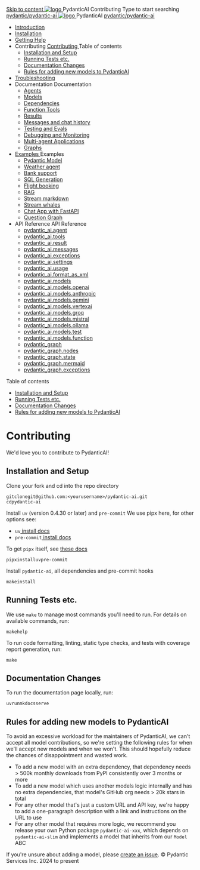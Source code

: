 [ Skip to content ](https://ai.pydantic.dev/contributing/<#installation-and-setup>)
[ ![logo](https://ai.pydantic.dev/img/logo-white.svg) ](https://ai.pydantic.dev/contributing/<..> "PydanticAI")
PydanticAI 
Contributing 
Type to start searching
[ pydantic/pydantic-ai  ](https://ai.pydantic.dev/contributing/<https:/github.com/pydantic/pydantic-ai> "Go to repository")
[ ![logo](https://ai.pydantic.dev/img/logo-white.svg) ](https://ai.pydantic.dev/contributing/<..> "PydanticAI") PydanticAI 
[ pydantic/pydantic-ai  ](https://ai.pydantic.dev/contributing/<https:/github.com/pydantic/pydantic-ai> "Go to repository")
  * [ Introduction  ](https://ai.pydantic.dev/contributing/<..>)
  * [ Installation  ](https://ai.pydantic.dev/contributing/<../install/>)
  * [ Getting Help  ](https://ai.pydantic.dev/contributing/<../help/>)
  * Contributing  [ Contributing  ](https://ai.pydantic.dev/contributing/<./>) Table of contents 
    * [ Installation and Setup  ](https://ai.pydantic.dev/contributing/<#installation-and-setup>)
    * [ Running Tests etc.  ](https://ai.pydantic.dev/contributing/<#running-tests-etc>)
    * [ Documentation Changes  ](https://ai.pydantic.dev/contributing/<#documentation-changes>)
    * [ Rules for adding new models to PydanticAI  ](https://ai.pydantic.dev/contributing/<#new-model-rules>)
  * [ Troubleshooting  ](https://ai.pydantic.dev/contributing/<../troubleshooting/>)
  * Documentation  Documentation 
    * [ Agents  ](https://ai.pydantic.dev/contributing/<../agents/>)
    * [ Models  ](https://ai.pydantic.dev/contributing/<../models/>)
    * [ Dependencies  ](https://ai.pydantic.dev/contributing/<../dependencies/>)
    * [ Function Tools  ](https://ai.pydantic.dev/contributing/<../tools/>)
    * [ Results  ](https://ai.pydantic.dev/contributing/<../results/>)
    * [ Messages and chat history  ](https://ai.pydantic.dev/contributing/<../message-history/>)
    * [ Testing and Evals  ](https://ai.pydantic.dev/contributing/<../testing-evals/>)
    * [ Debugging and Monitoring  ](https://ai.pydantic.dev/contributing/<../logfire/>)
    * [ Multi-agent Applications  ](https://ai.pydantic.dev/contributing/<../multi-agent-applications/>)
    * [ Graphs  ](https://ai.pydantic.dev/contributing/<../graph/>)
  * [ Examples  ](https://ai.pydantic.dev/contributing/<../examples/>)
Examples 
    * [ Pydantic Model  ](https://ai.pydantic.dev/contributing/<../examples/pydantic-model/>)
    * [ Weather agent  ](https://ai.pydantic.dev/contributing/<../examples/weather-agent/>)
    * [ Bank support  ](https://ai.pydantic.dev/contributing/<../examples/bank-support/>)
    * [ SQL Generation  ](https://ai.pydantic.dev/contributing/<../examples/sql-gen/>)
    * [ Flight booking  ](https://ai.pydantic.dev/contributing/<../examples/flight-booking/>)
    * [ RAG  ](https://ai.pydantic.dev/contributing/<../examples/rag/>)
    * [ Stream markdown  ](https://ai.pydantic.dev/contributing/<../examples/stream-markdown/>)
    * [ Stream whales  ](https://ai.pydantic.dev/contributing/<../examples/stream-whales/>)
    * [ Chat App with FastAPI  ](https://ai.pydantic.dev/contributing/<../examples/chat-app/>)
    * [ Question Graph  ](https://ai.pydantic.dev/contributing/<../examples/question-graph/>)
  * API Reference  API Reference 
    * [ pydantic_ai.agent  ](https://ai.pydantic.dev/contributing/<../api/agent/>)
    * [ pydantic_ai.tools  ](https://ai.pydantic.dev/contributing/<../api/tools/>)
    * [ pydantic_ai.result  ](https://ai.pydantic.dev/contributing/<../api/result/>)
    * [ pydantic_ai.messages  ](https://ai.pydantic.dev/contributing/<../api/messages/>)
    * [ pydantic_ai.exceptions  ](https://ai.pydantic.dev/contributing/<../api/exceptions/>)
    * [ pydantic_ai.settings  ](https://ai.pydantic.dev/contributing/<../api/settings/>)
    * [ pydantic_ai.usage  ](https://ai.pydantic.dev/contributing/<../api/usage/>)
    * [ pydantic_ai.format_as_xml  ](https://ai.pydantic.dev/contributing/<../api/format_as_xml/>)
    * [ pydantic_ai.models  ](https://ai.pydantic.dev/contributing/<../api/models/base/>)
    * [ pydantic_ai.models.openai  ](https://ai.pydantic.dev/contributing/<../api/models/openai/>)
    * [ pydantic_ai.models.anthropic  ](https://ai.pydantic.dev/contributing/<../api/models/anthropic/>)
    * [ pydantic_ai.models.gemini  ](https://ai.pydantic.dev/contributing/<../api/models/gemini/>)
    * [ pydantic_ai.models.vertexai  ](https://ai.pydantic.dev/contributing/<../api/models/vertexai/>)
    * [ pydantic_ai.models.groq  ](https://ai.pydantic.dev/contributing/<../api/models/groq/>)
    * [ pydantic_ai.models.mistral  ](https://ai.pydantic.dev/contributing/<../api/models/mistral/>)
    * [ pydantic_ai.models.ollama  ](https://ai.pydantic.dev/contributing/<../api/models/ollama/>)
    * [ pydantic_ai.models.test  ](https://ai.pydantic.dev/contributing/<../api/models/test/>)
    * [ pydantic_ai.models.function  ](https://ai.pydantic.dev/contributing/<../api/models/function/>)
    * [ pydantic_graph  ](https://ai.pydantic.dev/contributing/<../api/pydantic_graph/graph/>)
    * [ pydantic_graph.nodes  ](https://ai.pydantic.dev/contributing/<../api/pydantic_graph/nodes/>)
    * [ pydantic_graph.state  ](https://ai.pydantic.dev/contributing/<../api/pydantic_graph/state/>)
    * [ pydantic_graph.mermaid  ](https://ai.pydantic.dev/contributing/<../api/pydantic_graph/mermaid/>)
    * [ pydantic_graph.exceptions  ](https://ai.pydantic.dev/contributing/<../api/pydantic_graph/exceptions/>)


Table of contents 
  * [ Installation and Setup  ](https://ai.pydantic.dev/contributing/<#installation-and-setup>)
  * [ Running Tests etc.  ](https://ai.pydantic.dev/contributing/<#running-tests-etc>)
  * [ Documentation Changes  ](https://ai.pydantic.dev/contributing/<#documentation-changes>)
  * [ Rules for adding new models to PydanticAI  ](https://ai.pydantic.dev/contributing/<#new-model-rules>)


# Contributing
We'd love you to contribute to PydanticAI!
## Installation and Setup
Clone your fork and cd into the repo directory
```
gitclonegit@github.com:<yourusername>/pydantic-ai.git
cdpydantic-ai

```

Install `uv` (version 0.4.30 or later) and `pre-commit`
We use pipx here, for other options see:
  * `uv`[ install docs](https://ai.pydantic.dev/contributing/<https:/docs.astral.sh/uv/getting-started/installation/>)
  * `pre-commit`[ install docs](https://ai.pydantic.dev/contributing/<https:/pre-commit.com/#install>)


To get `pipx` itself, see [these docs](https://ai.pydantic.dev/contributing/<https:/pypa.github.io/pipx/>)
```
pipxinstalluvpre-commit

```

Install `pydantic-ai`, all dependencies and pre-commit hooks
```
makeinstall

```

## Running Tests etc.
We use `make` to manage most commands you'll need to run.
For details on available commands, run:
```
makehelp

```

To run code formatting, linting, static type checks, and tests with coverage report generation, run:
```
make

```

## Documentation Changes
To run the documentation page locally, run:
```
uvrunmkdocsserve

```

## Rules for adding new models to PydanticAI
To avoid an excessive workload for the maintainers of PydanticAI, we can't accept all model contributions, so we're setting the following rules for when we'll accept new models and when we won't. This should hopefully reduce the chances of disappointment and wasted work.
  * To add a new model with an extra dependency, that dependency needs > 500k monthly downloads from PyPI consistently over 3 months or more
  * To add a new model which uses another models logic internally and has no extra dependencies, that model's GitHub org needs > 20k stars in total
  * For any other model that's just a custom URL and API key, we're happy to add a one-paragraph description with a link and instructions on the URL to use
  * For any other model that requires more logic, we recommend you release your own Python package `pydantic-ai-xxx`, which depends on `pydantic-ai-slim`[](https://ai.pydantic.dev/contributing/<../install/#slim-install>) and implements a model that inherits from our `Model`[](https://ai.pydantic.dev/contributing/<../api/models/base/#pydantic_ai.models.Model>) ABC


If you're unsure about adding a model, please [create an issue](https://ai.pydantic.dev/contributing/<https:/github.com/pydantic/pydantic-ai/issues>).
© Pydantic Services Inc. 2024 to present 
